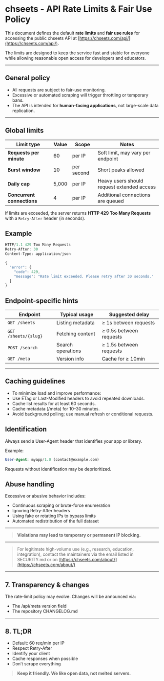 # chseets - API Rate Limits & Fair Use Policy

This document defines the default **rate limits** and **fair use rules** for
accessing the public chseets API at [https://chseets.com/api/](https://chseets.com/api/).

The limits are designed to keep the service fast and stable for everyone while
allowing reasonable open access for developers and educators.

---

## General policy

- All requests are subject to fair-use monitoring.
- Excessive or automated scraping will trigger throttling or temporary bans.
- The API is intended for **human-facing applications**, not large-scale data
  replication.

---

## Global limits

| Limit type | Value | Scope | Notes |
|-------------|--------|--------|-------|
| **Requests per minute** | 60 | per IP | Soft limit, may vary per endpoint |
| **Burst window** | 10 | per second | Short peaks allowed |
| **Daily cap** | 5,000 | per IP | Heavy users should request extended access |
| **Concurrent connections** | 4 | per IP | Additional connections are queued |

If limits are exceeded, the server returns **HTTP 429 Too Many Requests** with a
`Retry-After` header (in seconds).

## Example

```js
HTTP/1.1 429 Too Many Requests
Retry-After: 30
Content-Type: application/json

{
  "error": {
    "code": 429,
    "message": "Rate limit exceeded. Please retry after 30 seconds."
  }
}
```

## Endpoint-specific hints

| Endpoint             | Typical usage     | Suggested delay         |
| -------------------- | ----------------- | ----------------------- |
| `GET /sheets`        | Listing metadata  | ≥ 1s between requests   |
| `GET /sheets/{slug}` | Fetching content  | ≥ 0.5s between requests |
| `POST /search`       | Search operations | ≥ 1.5s between requests |
| `GET /meta`          | Version info      | Cache for ≥ 10min       |

---

## Caching guidelines

- To minimize load and improve performance:
- Use ETag or Last-Modified headers to avoid repeated downloads.
- Cache list results for at least 60 seconds.
- Cache metadata (/meta) for 10–30 minutes.
- Avoid background polling; use manual refresh or conditional requests.

## Identification

Always send a User-Agent header that identifies your app or library.

Example:

```sql
User-Agent: myapp/1.0 (contact@example.com)
```

Requests without identification may be deprioritized.

## Abuse handling

Excessive or abusive behavior includes:

- Continuous scraping or brute-force enumeration
- Ignoring Retry-After headers
- Using fake or rotating IPs to bypass limits
- Automated redistribution of the full dataset

---

> **Violations may lead to temporary or permanent IP blocking.**
---
> For legitimate high-volume use (e.g., research, education, integration),
contact the maintainers via the email listed in SECURITY.md or on
[https://chseets.com/about/](https://chseets.com/about/)

---

## 7. Transparency & changes

The rate-limit policy may evolve. Changes will be announced via:

- The /api/meta version field
- The repository CHANGELOG.md

---

## 8. TL;DR

- Default: 60 req/min per IP
- Respect Retry-After
- Identify your client
- Cache responses when possible
- Don’t scrape everything

> **Keep it friendly. We like open data, not melted servers.**

